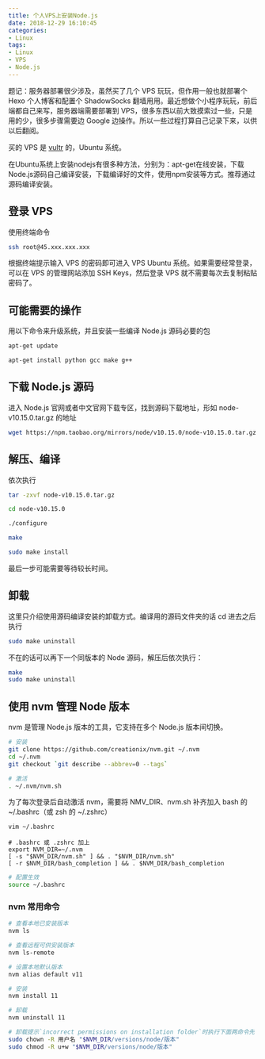 ```yaml
---
title: 个人VPS上安装Node.js
date: 2018-12-29 16:10:45
categories: 
- Linux
tags:
- Linux
- VPS
- Node.js
---
```

题记：服务器部署很少涉及，虽然买了几个 VPS 玩玩，但作用一般也就部署个 Hexo 个人博客和配置个 ShadowSocks 翻墙用用。最近想做个小程序玩玩，前后端都自己来写，服务器端需要部署到 VPS，很多东西以前大致摸索过一些，只是用的少，很多步骤需要边 Google 边操作。所以一些过程打算自己记录下来，以供以后翻阅。

买的 VPS 是 [vultr](https://www.vultr.com) 的，Ubuntu 系统。

在Ubuntu系统上安装nodejs有很多种方法，分别为：apt-get在线安装，下载Node.js源码自己编译安装，下载编译好的文件，使用npm安装等方式。推荐通过源码编译安装。
<!-- more -->

## 登录 VPS

使用终端命令

```bash
ssh root@45.xxx.xxx.xxx
```

根据终端提示输入 VPS 的密码即可进入 VPS Ubuntu 系统。如果需要经常登录，可以在 VPS 的管理网站添加 SSH Keys，然后登录 VPS 就不需要每次去复制粘贴密码了。

## 可能需要的操作

用以下命令来升级系统，并且安装一些编译 Node.js 源码必要的包

```bash
apt-get update

apt-get install python gcc make g++
```

## 下载 Node.js 源码

进入 Node.js 官网或者中文官网下载专区，找到源码下载地址，形如 node-v10.15.0.tar.gz 的地址

```bash
wget https://npm.taobao.org/mirrors/node/v10.15.0/node-v10.15.0.tar.gz
```

## 解压、编译

依次执行

```bash
tar -zxvf node-v10.15.0.tar.gz

cd node-v10.15.0

./configure

make

sudo make install
```

最后一步可能需要等待较长时间。

## 卸载

这里只介绍使用源码编译安装的卸载方式。编译用的源码文件夹的话 cd 进去之后执行

```bash
sudo make uninstall
```

不在的话可以再下一个同版本的 Node 源码，解压后依次执行：

```bash
make
sudo make uninstall
```

## 使用 nvm 管理 Node 版本

nvm 是管理 Node.js 版本的工具，它支持在多个 Node.js 版本间切换。

```bash
# 安装
git clone https://github.com/creationix/nvm.git ~/.nvm
cd ~/.nvm
git checkout `git describe --abbrev=0 --tags`

# 激活
. ~/.nvm/nvm.sh
```

为了每次登录后自动激活 nvm，需要将 NMV_DIR、nvm.sh 补齐加入 bash 的 ~/.bashrc（或 zsh 的 ~/.zshrc）

```bash
vim ~/.bashrc
```

```bashrc
# .bashrc 或 .zshrc 加上
export NVM_DIR=~/.nvm
[ -s "$NVM_DIR/nvm.sh" ] && . "$NVM_DIR/nvm.sh"
[ -r $NVM_DIR/bash_completion ] && . $NVM_DIR/bash_completion
```

```bash
# 配置生效
source ~/.bashrc
```

### nvm 常用命令

```bash
# 查看本地已安装版本
nvm ls

# 查看远程可供安装版本
nvm ls-remote

# 设置本地默认版本
nvm alias default v11

# 安装
nvm install 11

# 卸载
nvm uninstall 11

# 卸载提示`incorrect permissions on installation folder`时执行下面两命令先
sudo chown -R 用户名 "$NVM_DIR/versions/node/版本"
sudo chmod -R u+w "$NVM_DIR/versions/node/版本"
```
